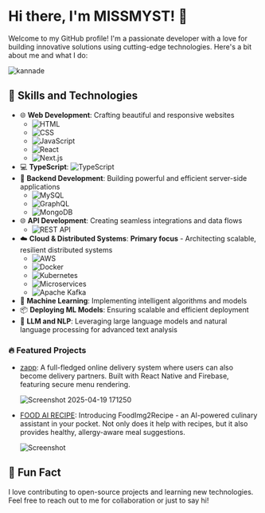 # Hi there, I'm MISSMYST! 👋

Welcome to my GitHub profile! I'm a passionate developer with a love for building innovative solutions using cutting-edge technologies. Here's a bit about me and what I do:

![kannade ](https://github.com/user-attachments/assets/afa82653-a81f-4352-88e8-dc951d4ba249)



## 🚀 Skills and Technologies

- 🌐 **Web Development**: Crafting beautiful and responsive websites
  - ![HTML](https://img.shields.io/badge/-HTML-E34F26?style=flat-square&logo=html5&logoColor=white)
  - ![CSS](https://img.shields.io/badge/-CSS-1572B6?style=flat-square&logo=css3&logoColor=white)
  - ![JavaScript](https://img.shields.io/badge/-JavaScript-F7DF1E?style=flat-square&logo=javascript&logoColor=black)
  - ![React](https://img.shields.io/badge/-React-61DAFB?style=flat-square&logo=react&logoColor=white)
  - ![Next.js](https://img.shields.io/badge/-Next.js-000000?style=flat-square&logo=next.js&logoColor=white)
- 💻 **TypeScript**: ![TypeScript](https://img.shields.io/badge/-TypeScript-007ACC?style=flat-square&logo=typescript&logoColor=white)
- 🔧 **Backend Development**: Building powerful and efficient server-side applications
  - ![MySQL](https://img.shields.io/badge/-MySQL-4479A1?style=flat-square&logo=mysql&logoColor=white)
  - ![GraphQL](https://img.shields.io/badge/-GraphQL-E10098?style=flat-square&logo=graphql&logoColor=white)
  - ![MongoDB](https://img.shields.io/badge/-MongoDB-47A248?style=flat-square&logo=mongodb&logoColor=white)
- 🌐 **API Development**: Creating seamless integrations and data flows   
  - ![REST API](https://img.shields.io/badge/-REST%20API-FF5733?style=flat-square&logo=api&logoColor=white)
- ☁️ **Cloud & Distributed Systems**: **Primary focus** - Architecting scalable, resilient distributed systems
  - ![AWS](https://img.shields.io/badge/-AWS-232F3E?style=flat-square&logo=amazon-aws&logoColor=white)
  - ![Docker](https://img.shields.io/badge/-Docker-2496ED?style=flat-square&logo=docker&logoColor=white)
  - ![Kubernetes](https://img.shields.io/badge/-Kubernetes-326CE5?style=flat-square&logo=kubernetes&logoColor=white)
  - ![Microservices](https://img.shields.io/badge/-Microservices-FF6B6B?style=flat-square&logo=microgenetics&logoColor=white)
  - ![Apache Kafka](https://img.shields.io/badge/-Apache%20Kafka-231F20?style=flat-square&logo=apache-kafka&logoColor=white)
- 🤖 **Machine Learning**: Implementing intelligent algorithms and models
- 📦 **Deploying ML Models**: Ensuring scalable and efficient deployment
- 🧠 **LLM and NLP**: Leveraging large language models and natural language processing for advanced text analysis



### 🔥 Featured Projects

- [zapp](https://github.com/mismyst/zappp.git): A full-fledged online delivery system where users can also become delivery partners. Built with React Native and Firebase, featuring secure menu rendering.

  
  ![Screenshot 2025-04-19 171250](https://github.com/user-attachments/assets/ff0b0640-c35a-4407-8db2-36fab5626811)


- [FOOD AI RECIPE](https://github.com/yourusername/actualprojectname): Introducing FoodImg2Recipe - an AI-powered culinary assistant in your pocket. Not only does it help with recipes, but it also provides healthy, allergy-aware meal suggestions.
  
  ![Screenshot](https://github.com/user-attachments/assets/482bda34-a4cb-48a5-9176-07b0fe9fa474)


## 🎉 Fun Fact



I love contributing to open-source projects and learning new technologies. Feel free to reach out to me for collaboration or just to say hi!


